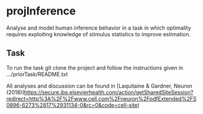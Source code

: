 # projInference

Analyse and model human inference behavior in a task in which optimality requires exploiting knowledge of stimulus statistics to improve estimation.

Task
----
To run the task git clone the project and follow the instructions given in .../priorTask/README.txt


All analyses and discussion can be found in [Laquitaine & Gardner, Neuron (2018)(https://secure.jbs.elsevierhealth.com/action/getSharedSiteSession?redirect=http%3A%2F%2Fwww.cell.com%2Fneuron%2FpdfExtended%2FS0896-6273%2817%2931134-0&rc=0&code=cell-site)
